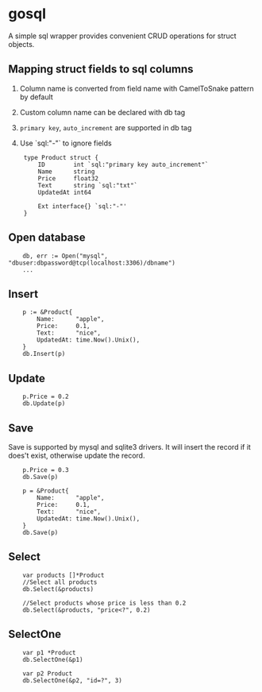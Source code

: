 # gosql

A simple sql wrapper provides convenient CRUD operations for struct objects.
 
## Mapping struct fields to sql columns
1. Column name is converted from field name with CamelToSnake pattern by default
1. Custom column name can be declared with db tag 
1. `primary key`, `auto_increment` are supported in db tag
1. Use \`sql:"-"\` to ignore fields

        type Product struct {
    	    ID        int `sql:"primary key auto_increment"`
    	    Name      string
    	    Price     float32
    	    Text      string `sql:"txt"`
    	    UpdatedAt int64
    	    
    	    Ext interface{} `sql:"-"'
        }

## Open database

    	db, err := Open("mysql", "dbuser:dbpassword@tcp(localhost:3306)/dbname")
    	...

## Insert

        p := &Product{
            Name:      "apple",
            Price:     0.1,
            Text:      "nice",
            UpdatedAt: time.Now().Unix(),
        }
        db.Insert(p)
        
## Update

        p.Price = 0.2
        db.Update(p)
        
## Save
Save is supported by mysql and sqlite3 drivers. It will insert the record if it does't exist, otherwise update the record.
       
        p.Price = 0.3
        db.Save(p)
        
        p = &Product{
            Name:      "apple",
            Price:     0.1,
            Text:      "nice",
            UpdatedAt: time.Now().Unix(),
        }
        db.Save(p)
        
## Select

        var products []*Product
        //Select all products
        db.Select(&products)
        
        //Select products whose price is less than 0.2
        db.Select(&products, "price<?", 0.2)
        
## SelectOne

        var p1 *Product
        db.SelectOne(&p1)
     
        var p2 Product
        db.SelectOne(&p2, "id=?", 3)
        